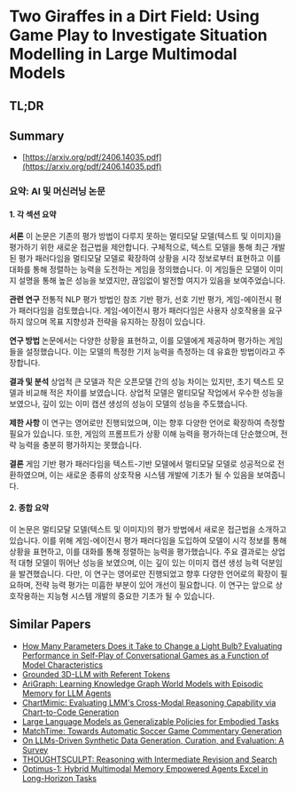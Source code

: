 # Two Giraffes in a Dirt Field: Using Game Play to Investigate Situation Modelling in Large Multimodal Models
## TL;DR
## Summary
- [https://arxiv.org/pdf/2406.14035.pdf](https://arxiv.org/pdf/2406.14035.pdf)

### 요약: AI 및 머신러닝 논문

#### 1. 각 섹션 요약

**서론**
이 논문은 기존의 평가 방법이 다루지 못하는 멀티모달 모델(텍스트 및 이미지)을 평가하기 위한 새로운 접근법을 제안합니다. 구체적으로, 텍스트 모델을 통해 최근 개발된 평가 패러다임을 멀티모달 모델로 확장하여 상황을 시각 정보로부터 표현하고 이를 대화를 통해 정렬하는 능력을 도전하는 게임을 정의했습니다. 이 게임들은 모델이 이미지 설명을 통해 높은 성능을 보였지만, 끊임없이 발전할 여지가 있음을 보여주었습니다.

**관련 연구**
전통적 NLP 평가 방법인 참조 기반 평가, 선호 기반 평가, 게임-에이전시 평가 패러다임을 검토했습니다. 게임-에이전시 평가 패러다임은 사용자 상호작용을 요구하지 않으며 목표 지향성과 전략을 유지하는 장점이 있습니다.

**연구 방법**
논문에서는 다양한 상황을 표현하고, 이를 모델에게 제공하며 평가하는 게임들을 설정했습니다. 이는 모델의 특정한 기저 능력을 측정하는 데 유효한 방법이라고 주장합니다.

**결과 및 분석**
상업적 큰 모델과 작은 오픈모델 간의 성능 차이는 있지만, 초기 텍스트 모델과 비교해 적은 차이를 보였습니다. 상업적 모델은 멀티모달 작업에서 우수한 성능을 보였으나, 깊이 있는 이미 캡션 생성의 성능이 모델의 성능을 주도했습니다.

**제한 사항**
이 연구는 영어로만 진행되었으며, 이는 향후 다양한 언어로 확장하여 측정할 필요가 있습니다. 또한, 게임의 프롬프트가 상황 이해 능력을 평가하는데 단순했으며, 전략 능력을 충분히 평가하지는 못했습니다.

**결론**
게임 기반 평가 패러다임을 텍스트-기반 모델에서 멀티모달 모델로 성공적으로 전환하였으며, 이는 새로운 종류의 상호작용 시스템 개발에 기초가 될 수 있음을 보여줍니다.

#### 2. 종합 요약

이 논문은 멀티모달 모델(텍스트 및 이미지)의 평가 방법에서 새로운 접근법을 소개하고 있습니다. 이를 위해 게임-에이전시 평가 패러다임을 도입하여 모델이 시각 정보를 통해 상황을 표현하고, 이를 대화를 통해 정렬하는 능력을 평가했습니다. 주요 결과로는 상업적 대형 모델이 뛰어난 성능을 보였으며, 이는 깊이 있는 이미지 캡션 생성 능력 덕분임을 발견했습니다. 다만, 이 연구는 영어로만 진행되었고 향후 다양한 언어로의 확장이 필요하며, 전략 능력 평가는 미흡한 부분이 있어 개선이 필요합니다. 이 연구는 앞으로 상호작용하는 지능형 시스템 개발의 중요한 기초가 될 수 있습니다. 

## Similar Papers
- [How Many Parameters Does it Take to Change a Light Bulb? Evaluating Performance in Self-Play of Conversational Games as a Function of Model Characteristics](2406.14051.md)
- [Grounded 3D-LLM with Referent Tokens](2405.10370.md)
- [AriGraph: Learning Knowledge Graph World Models with Episodic Memory for LLM Agents](2407.04363.md)
- [ChartMimic: Evaluating LMM's Cross-Modal Reasoning Capability via Chart-to-Code Generation](2406.09961.md)
- [Large Language Models as Generalizable Policies for Embodied Tasks](2310.17722.md)
- [MatchTime: Towards Automatic Soccer Game Commentary Generation](2406.18530.md)
- [On LLMs-Driven Synthetic Data Generation, Curation, and Evaluation: A Survey](2406.15126.md)
- [THOUGHTSCULPT: Reasoning with Intermediate Revision and Search](2404.05966.md)
- [Optimus-1: Hybrid Multimodal Memory Empowered Agents Excel in Long-Horizon Tasks](2408.03615.md)
